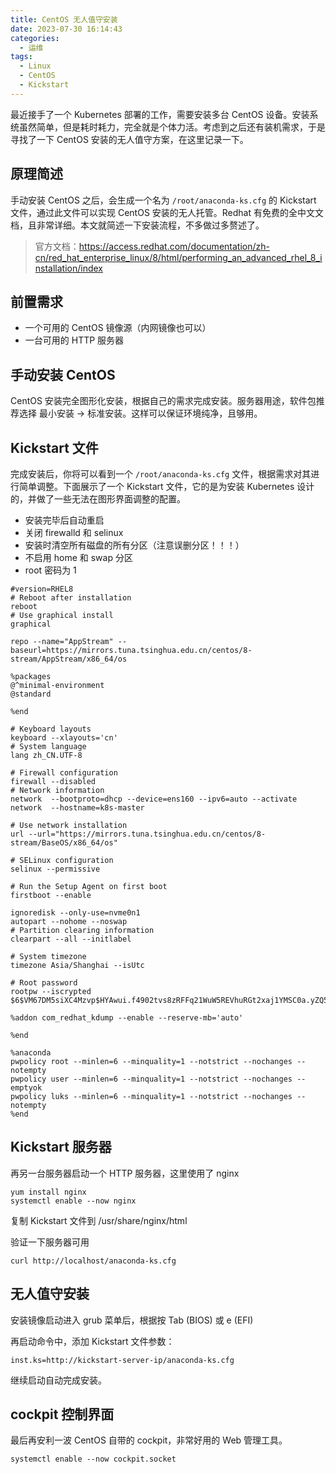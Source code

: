 ```yaml
---
title: CentOS 无人值守安装
date: 2023-07-30 16:14:43
categories:
  - 运维
tags:
  - Linux
  - CentOS
  - Kickstart
---
```


最近接手了一个 Kubernetes 部署的工作，需要安装多台 CentOS 设备。安装系统虽然简单，但是耗时耗力，完全就是个体力活。考虑到之后还有装机需求，于是寻找了一下 CentOS 安装的无人值守方案，在这里记录一下。

## 原理简述

手动安装 CentOS 之后，会生成一个名为 `/root/anaconda-ks.cfg` 的 Kickstart 文件，通过此文件可以实现 CentOS 安装的无人托管。Redhat 有免费的全中文文档，且非常详细。本文就简述一下安装流程，不多做过多赘述了。

> 官方文档：https://access.redhat.com/documentation/zh-cn/red_hat_enterprise_linux/8/html/performing_an_advanced_rhel_8_installation/index

## 前置需求

- 一个可用的 CentOS 镜像源（内网镜像也可以）
- 一台可用的 HTTP 服务器

## 手动安装 CentOS

CentOS 安装完全图形化安装，根据自己的需求完成安装。服务器用途，软件包推荐选择 最小安装 -> 标准安装。这样可以保证环境纯净，且够用。

## Kickstart 文件

完成安装后，你将可以看到一个 `/root/anaconda-ks.cfg` 文件，根据需求对其进行简单调整。下面展示了一个 Kickstart 文件，它的是为安装 Kubernetes 设计的，并做了一些无法在图形界面调整的配置。

- 安装完毕后自动重启
- 关闭 firewalld 和 selinux
- 安装时清空所有磁盘的所有分区（注意误删分区！！！）
- 不启用 home 和 swap 分区
- root 密码为 1

```kickstart
#version=RHEL8
# Reboot after installation
reboot
# Use graphical install
graphical

repo --name="AppStream" --baseurl=https://mirrors.tuna.tsinghua.edu.cn/centos/8-stream/AppStream/x86_64/os

%packages
@^minimal-environment
@standard

%end

# Keyboard layouts
keyboard --xlayouts='cn'
# System language
lang zh_CN.UTF-8

# Firewall configuration
firewall --disabled
# Network information
network  --bootproto=dhcp --device=ens160 --ipv6=auto --activate
network  --hostname=k8s-master

# Use network installation
url --url="https://mirrors.tuna.tsinghua.edu.cn/centos/8-stream/BaseOS/x86_64/os"

# SELinux configuration
selinux --permissive

# Run the Setup Agent on first boot
firstboot --enable

ignoredisk --only-use=nvme0n1
autopart --nohome --noswap
# Partition clearing information
clearpart --all --initlabel

# System timezone
timezone Asia/Shanghai --isUtc

# Root password
rootpw --iscrypted $6$VM67DM5siXC4Mzvp$HYAwui.f4902tvs8zRFFq21WuW5REVhuRGt2xaj1YMSC0a.yZQ5mczjtMcutFJPub6lORwfBXl9WQAh73hp9b1

%addon com_redhat_kdump --enable --reserve-mb='auto'

%end

%anaconda
pwpolicy root --minlen=6 --minquality=1 --notstrict --nochanges --notempty
pwpolicy user --minlen=6 --minquality=1 --notstrict --nochanges --emptyok
pwpolicy luks --minlen=6 --minquality=1 --notstrict --nochanges --notempty
%end
```

## Kickstart 服务器

再另一台服务器启动一个 HTTP 服务器，这里使用了 nginx

```shell
yum install nginx
systemctl enable --now nginx
```

复制 Kickstart 文件到 /usr/share/nginx/html

验证一下服务器可用

```shell
curl http://localhost/anaconda-ks.cfg
```

## 无人值守安装

安装镜像启动进入 grub 菜单后，根据按 Tab (BIOS) 或 e (EFI)

再启动命令中，添加 Kickstart 文件参数：

```
inst.ks=http://kickstart-server-ip/anaconda-ks.cfg
```

继续启动自动完成安装。

## cockpit 控制界面

最后再安利一波 CentOS 自带的 cockpit，非常好用的 Web 管理工具。

```shell
systemctl enable --now cockpit.socket
```
